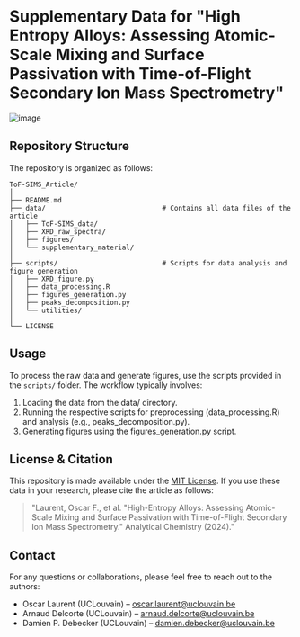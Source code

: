 # Supplementary Data for "High Entropy Alloys: Assessing Atomic-Scale Mixing and Surface Passivation with Time-of-Flight Secondary Ion Mass Spectrometry"

![image](https://github.com/user-attachments/assets/d884f7ee-d3bc-4f6d-a611-c4a3be7295eb)

## Repository Structure

The repository is organized as follows:
```
ToF-SIMS_Article/
│
├── README.md                        
├── data/                             # Contains all data files of the article               
│   ├── ToF-SIMS_data/              
│   ├── XRD_raw_spectra/              
│   ├── figures/                     
│   └── supplementary_material/       
│
├── scripts/                          # Scripts for data analysis and figure generation
│   ├── XRD_figure.py                 
│   ├── data_processing.R             
│   ├── figures_generation.py         
│   ├── peaks_decomposition.py        
│   └── utilities/                    
│
└── LICENSE   
```

## Usage
To process the raw data and generate figures, use the scripts provided in the `scripts/` folder. The workflow typically involves:

1.	Loading the data from the data/ directory.
2.	Running the respective scripts for preprocessing (data_processing.R) and analysis (e.g., peaks_decomposition.py).
3.	Generating figures using the figures_generation.py script.

## License & Citation
This repository is made available under the [MIT License](LICENSE).
If you use these data in your research, please cite the article as follows:
> "Laurent, Oscar F., et al. "High-Entropy Alloys: Assessing Atomic-Scale Mixing and Surface Passivation with Time-of-Flight Secondary Ion Mass Spectrometry." Analytical Chemistry (2024)."

## Contact 
For any questions or collaborations, please feel free to reach out to the authors:

* Oscar Laurent (UCLouvain) – oscar.laurent@uclouvain.be
* Arnaud Delcorte (UCLouvain) – arnaud.delcorte@uclouvain.be
* Damien P. Debecker (UCLouvain) – damien.debecker@uclouvain.be
